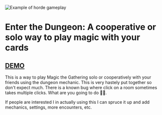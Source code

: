 ![Example of horde gameplay](https://robertpage.github.io/horde/images/example.png)

# Enter the Dungeon: A cooperative or solo way to play magic with your cards

## [DEMO](https://robertpage.github.io/enter-the-dungeon/)

This is a way to play Magic the Gathering solo or cooperatively with your friends using the dungeon mechanic. This is very hastely put together so don't expect much. There is a known bug where click on a room sometimes takes multiple clicks. What are you going to do 🤷‍♀️.


If people are interested I in actually using this I can spruce it up and add mechanics, settings, more encounters, etc.